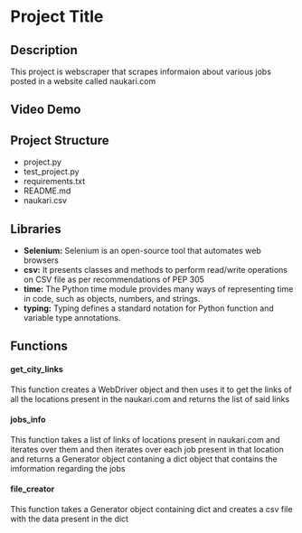 # Project Title

## Description
This project is webscraper that scrapes informaion about various jobs posted in a website called naukari.com

## Video Demo


## Project Structure


- project.py
- test_project.py
- requirements.txt
- README.md
- naukari.csv

## Libraries

- **Selenium:** Selenium is an open-source tool that automates web browsers
- **csv:** It presents classes and methods to perform read/write operations on CSV file as per recommendations of PEP 305
- **time:** The Python time module provides many ways of representing time in code, such as objects, numbers, and strings.
- **typing:** Typing defines a standard notation for Python function and variable type annotations.

## Functions

#### get_city_links
This function creates a WebDriver object and then uses it to get the links of all the locations present in the naukari.com and returns the list of said links

#### jobs_info
This function takes a list of links of locations present in naukari.com and iterates over them and  then iterates over each job present in that location and returns a Generator object contaning a dict object that contains the imformation regarding the jobs

#### file_creator
This function takes a Generator object containing dict and creates a csv file with the data present in the dict